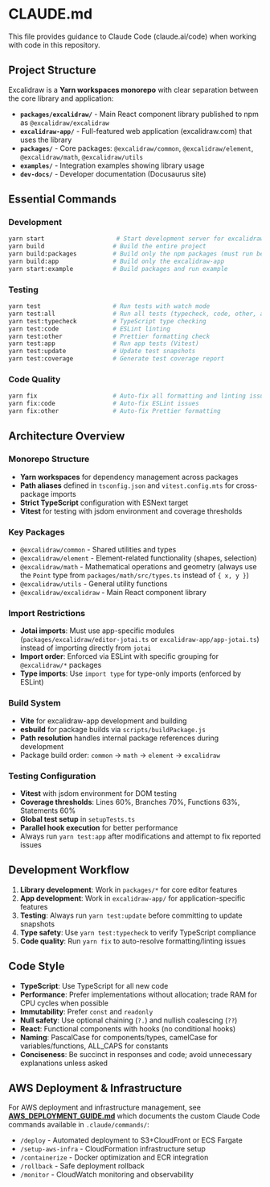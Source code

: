 # CLAUDE.md

This file provides guidance to Claude Code (claude.ai/code) when working with code in this repository.

## Project Structure

Excalidraw is a **Yarn workspaces monorepo** with clear separation between the core library and application:

- **`packages/excalidraw/`** - Main React component library published to npm as `@excalidraw/excalidraw`
- **`excalidraw-app/`** - Full-featured web application (excalidraw.com) that uses the library
- **`packages/`** - Core packages: `@excalidraw/common`, `@excalidraw/element`, `@excalidraw/math`, `@excalidraw/utils`
- **`examples/`** - Integration examples showing library usage
- **`dev-docs/`** - Developer documentation (Docusaurus site)

## Essential Commands

### Development
```bash
yarn start                    # Start development server for excalidraw-app
yarn build                   # Build the entire project
yarn build:packages          # Build only the npm packages (must run before using examples)
yarn build:app               # Build only the excalidraw-app
yarn start:example           # Build packages and run example
```

### Testing
```bash
yarn test                    # Run tests with watch mode
yarn test:all                # Run all tests (typecheck, code, other, app)
yarn test:typecheck          # TypeScript type checking
yarn test:code               # ESLint linting
yarn test:other              # Prettier formatting check
yarn test:app                # Run app tests (Vitest)
yarn test:update             # Update test snapshots
yarn test:coverage           # Generate test coverage report
```

### Code Quality
```bash
yarn fix                     # Auto-fix all formatting and linting issues
yarn fix:code                # Auto-fix ESLint issues
yarn fix:other               # Auto-fix Prettier formatting
```

## Architecture Overview

### Monorepo Structure
- **Yarn workspaces** for dependency management across packages
- **Path aliases** defined in `tsconfig.json` and `vitest.config.mts` for cross-package imports
- **Strict TypeScript** configuration with ESNext target
- **Vitest** for testing with jsdom environment and coverage thresholds

### Key Packages
- `@excalidraw/common` - Shared utilities and types
- `@excalidraw/element` - Element-related functionality (shapes, selection)
- `@excalidraw/math` - Mathematical operations and geometry (always use the `Point` type from `packages/math/src/types.ts` instead of `{ x, y }`)
- `@excalidraw/utils` - General utility functions
- `@excalidraw/excalidraw` - Main React component library

### Import Restrictions
- **Jotai imports**: Must use app-specific modules (`packages/excalidraw/editor-jotai.ts` or `excalidraw-app/app-jotai.ts`) instead of importing directly from `jotai`
- **Import order**: Enforced via ESLint with specific grouping for `@excalidraw/*` packages
- **Type imports**: Use `import type` for type-only imports (enforced by ESLint)

### Build System
- **Vite** for excalidraw-app development and building
- **esbuild** for package builds via `scripts/buildPackage.js`
- **Path resolution** handles internal package references during development
- Package build order: `common` → `math` → `element` → `excalidraw`

### Testing Configuration
- **Vitest** with jsdom environment for DOM testing
- **Coverage thresholds**: Lines 60%, Branches 70%, Functions 63%, Statements 60%
- **Global test setup** in `setupTests.ts`
- **Parallel hook execution** for better performance
- Always run `yarn test:app` after modifications and attempt to fix reported issues

## Development Workflow

1. **Library development**: Work in `packages/*` for core editor features
2. **App development**: Work in `excalidraw-app/` for application-specific features
3. **Testing**: Always run `yarn test:update` before committing to update snapshots
4. **Type safety**: Use `yarn test:typecheck` to verify TypeScript compliance
5. **Code quality**: Run `yarn fix` to auto-resolve formatting/linting issues

## Code Style

- **TypeScript**: Use TypeScript for all new code
- **Performance**: Prefer implementations without allocation; trade RAM for CPU cycles when possible
- **Immutability**: Prefer `const` and `readonly`
- **Null safety**: Use optional chaining (`?.`) and nullish coalescing (`??`)
- **React**: Functional components with hooks (no conditional hooks)
- **Naming**: PascalCase for components/types, camelCase for variables/functions, ALL_CAPS for constants
- **Conciseness**: Be succinct in responses and code; avoid unnecessary explanations unless asked

## AWS Deployment & Infrastructure

For AWS deployment and infrastructure management, see **[AWS_DEPLOYMENT_GUIDE.md](AWS_DEPLOYMENT_GUIDE.md)** which documents the custom Claude Code commands available in `.claude/commands/`:
- `/deploy` - Automated deployment to S3+CloudFront or ECS Fargate
- `/setup-aws-infra` - CloudFormation infrastructure setup
- `/containerize` - Docker optimization and ECR integration
- `/rollback` - Safe deployment rollback
- `/monitor` - CloudWatch monitoring and observability
